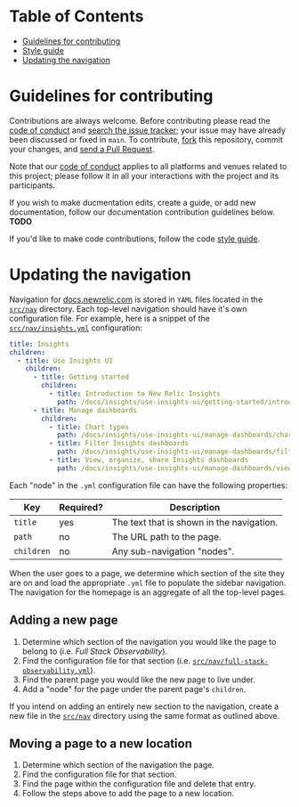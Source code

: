 # Table of Contents

- [Guidelines for contributing](#guidelines-for-contributing)
- [Style guide](https://github.com/newrelic/developer-website/blob/develop/STYLE_GUIDE.md)
- [Updating the navigation](#updating-the-navigation)

# Guidelines for contributing

Contributions are always welcome. Before contributing please read the
[code of conduct](./CODE_OF_CONDUCT.md) and [search the issue tracker](issues); your issue may have already been discussed or fixed in `main`. To contribute,
[fork](https://help.github.com/articles/fork-a-repo/) this repository, commit your changes, and [send a Pull Request](https://help.github.com/articles/using-pull-requests/).

Note that our [code of conduct](./CODE_OF_CONDUCT.md) applies to all platforms and venues related to this project; please follow it in all your interactions with the project and its participants.

If you wish to make ducmentation edits, create a guide, or add new documentation, follow our documentation contribution guidelines below. **TODO**

If you'd like to make code contributions, follow the code [style guide](https://github.com/newrelic/developer-website/blob/develop/STYLE_GUIDE.md).

# Updating the navigation

Navigation for [docs.newrelic.com](https://docs.newrelic.com) is stored in `YAML` files located in the [`src/nav`](https://github.com/newrelic/docs-website/tree/develop/src/nav) directory. Each top-level navigation should have it's own configuration file. For example, here is a snippet of the [`src/nav/insights.yml`](https://github.com/newrelic/docs-website/blob/develop/src/nav/insights.yml) configuration:

```yml
title: Insights
children:
  - title: Use Insights UI
    children:
      - title: Getting started
        children:
          - title: Introduction to New Relic Insights
            path: /docs/insights/use-insights-ui/getting-started/introduction-new-relic-insights
      - title: Manage dashboards
        children:
          - title: Chart types
            path: /docs/insights/use-insights-ui/manage-dashboards/chart-types
          - title: Filter Insights dashboards
            path: /docs/insights/use-insights-ui/manage-dashboards/filter-insights-dashboards
          - title: View, organize, share Insights dashboards
            path: /docs/insights/use-insights-ui/manage-dashboards/view-organize-share-insights-dashboards
```

Each "node" in the `.yml` configuration file can have the following properties:

| Key        | Required? | Description                               |
| ---------- | --------- | ----------------------------------------- |
| `title`    | yes       | The text that is shown in the navigation. |
| `path`     | no        | The URL path to the page.                 |
| `children` | no        | Any sub-navigation "nodes".               |

When the user goes to a page, we determine which section of the site they are on and load the appropriate `.yml` file to populate the sidebar navigation. The navigation for the homepage is an aggregate of all the top-level pages.

## Adding a new page

1. Determine which section of the navigation you would like the page to belong to (i.e. _Full Stack Observability_).
2. Find the configuration file for that section (i.e. [`src/nav/full-stack-observability.yml`](https://github.com/newrelic/docs-website/blob/develop/src/nav/full-stack-observability.yml)).
3. Find the parent page you would like the new page to live under.
4. Add a "node" for the page under the parent page's `children`.

If you intend on adding an entirely new section to the navigation, create a new file in the [`src/nav`](https://github.com/newrelic/docs-website/tree/develop/src/nav) directory using the same format as outlined above.

## Moving a page to a new location

1. Determine which section of the navigation the page.
2. Find the configuration file for that section.
3. Find the page within the configuration file and delete that entry.
4. Follow the steps above to add the page to a new location.
